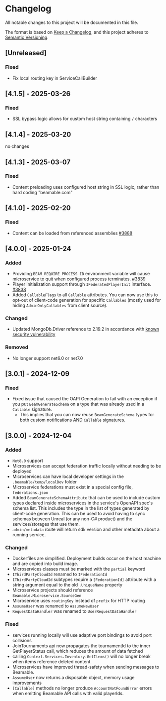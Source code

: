 # Changelog

All notable changes to this project will be documented in this file.

The format is based on [Keep a Changelog](https://keepachangelog.com/en/1.1.0/),
and this project adheres to [Semantic Versioning](https://semver.org/spec/v2.0.0.html).

## [Unreleased] 
### Fixed
- Fix local routing key in ServiceCallBuilder

## [4.1.5] - 2025-03-26
### Fixed
- SSL bypass logic allows for custom host string containing `/` characters 

## [4.1.4] - 2025-03-20
no changes

## [4.1.3] - 2025-03-07

### Fixed
- Content preloading uses configured host string in SSL logic, rather than hard coding "beamable.com"

## [4.1.0] - 2025-02-20

### Fixed
- Content can be loaded from referenced assemblies [#3888](https://github.com/beamable/BeamableProduct/issues/3888)

## [4.0.0] - 2025-01-24

### Added
- Providing `BEAM_REQUIRE_PROCESS_ID` environment variable will cause microservice to quit when configured process terminates. [#3839](https://github.com/beamable/BeamableProduct/issues/3839)
- Player initialization support through `IFederatedPlayerInit` interface. [#3838](https://github.com/beamable/BeamableProduct/issues/3838)
- Added `CallableFlags` to all `Callable` attributes. You can now use this to opt-out of client-code generation for specific `Callables` (mostly used for hiding `AdminOnlyCallables` from client source). 

### Changed
- Updated MongoDb.Driver reference to 2.19.2 in accordance with [known security vulnerability](https://github.com/advisories/GHSA-7j9m-j397-g4wx)

### Removed
- No longer support net6.0 or net7.0

## [3.0.1] - 2024-12-09

### Fixed
- Fixed issue that caused the OAPI Generation to fail with an exception if you put `BeamGenerateSchema` on a type that was already used in a `Callable` signature.
  - This implies that you can now reuse `BeamGenerateSchema` types for both custom notifications AND `Callable` signatures.

## [3.0.0] - 2024-12-04

### Added
- `Net8.0` support
- Microservices can accept federation traffic locally without needing to be deployed
- Microservices can have local developer settings in the `.beamable/temp/localDev` folder
- Microservice federations must exist in a special config file, `federations.json`
- Added `BeamGenerateSchemaAttribute` that can be used to include custom types declared inside microservices in the service's OpenAPI spec's schema list.
  This includes the type in the list of types generated by client-code generation.
  This can be used to avoid having to sync schemas between Unreal (or any non-C# product) and the services/storages that use them.
- `admin/metadata` route will return sdk version and other metadata about a running service.

### Changed
- Dockerfiles are simplified. Deployment builds occur on the host machine and are copied into build image.
- Microservices classes must be marked with the `partial` keyword
- `IThirdPartyCloudId` renamed to `IFederationId`
- `IThirdPartyCloudId` subtypes require a `[FederationId]` attribute with a string argument equal to the old `.UniqueName` property
- Microservice projects should reference `Beamable.Microservice.SourceGen`
- Microservice uses `routingKey` instead of `prefix` for HTTP routing
- `AssumeUser` was renamed to `AssumeNewUser`
- `RequestDataHandler` was renamed to `UserRequestDataHandler`

### Fixed
- services running locally will use adaptive port bindings to avoid port collisions
- JoinTournaments api now propagates the tournamentId to the inner GetPlayerStatus call, which reduces the amount of data fetched
- calling `Context.Services.Inventory.GetItems()` will no longer break when items reference deleted content
- Microservices have improved thread-safety when sending messages to Beamable.
- `AssumeUser` now returns a disposable object, memory usage improvements
- `[Callable]` methods no longer produce `AccountNotFoundError` errors when emitting Beamable API calls with valid playerIds.
